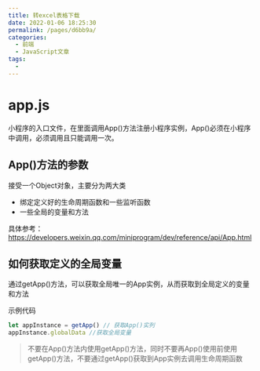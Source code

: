 ```yaml
---
title: 转excel表格下载
date: 2022-01-06 18:25:30
permalink: /pages/d6bb9a/
categories: 
  - 前端
  - JavaScript文章
tags: 
  - 
---
```


# app.js

小程序的入口文件，在里面调用App()方法注册小程序实例，App()必须在小程序中调用，必须调用且只能调用一次。

## App()方法的参数

接受一个Object对象，主要分为两大类

* 绑定定义好的生命周期函数和一些监听函数
* 一些全局的变量和方法

具体参考：<https://developers.weixin.qq.com/miniprogram/dev/reference/api/App.html>

## 如何获取定义的全局变量

通过getApp()方法，可以获取全局唯一的App实例，从而获取到全局定义的变量和方法

示例代码

```js
let appInstance = getApp() // 获取App()实列
appInstance.globalData //获取全局变量
```

> 不要在App()方法内使用getApp()方法，同时不要再App()使用前使用getApp()方法，不要通过getApp()获取到App实例去调用生命周期函数
